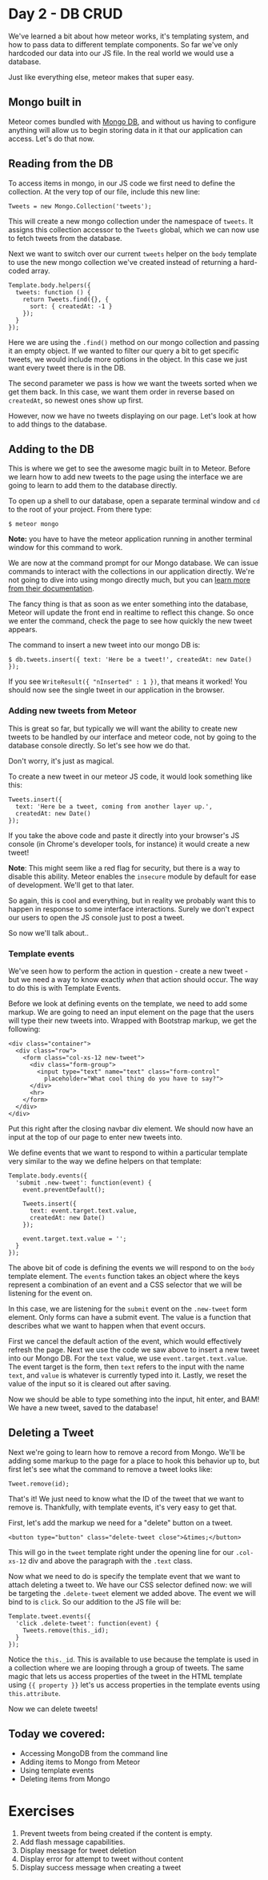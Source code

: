 # Day 2 - DB CRUD

We've learned a bit about how meteor works, it's templating system, and how to
pass data to different template components. So far we've only hardcoded our data
into our JS file. In the real world we would use a database.

Just like everything else, meteor makes that super easy.

## Mongo built in

Meteor comes bundled with [Mongo DB](mongodb), and without us having to configure
anything will allow us to begin storing data in it that our application can
access. Let's do that now.

## Reading from the DB

To access items in mongo, in our JS code we first need to define the collection.
At the very top of our file, include this new line:

```
Tweets = new Mongo.Collection('tweets');
```

This will create a new mongo collection under the namespace of `tweets`. It
assigns this collection accessor to the `Tweets` global, which we can now use to
fetch tweets from the database.

Next we want to switch over our current `tweets` helper on the `body` template
to use the new mongo collection we've created instead of returning a hard-coded
array.

```
Template.body.helpers({
  tweets: function () {
    return Tweets.find({}, {
      sort: { createdAt: -1 }
    });
  }
});
```

Here we are using the `.find()` method on our mongo collection and passing it an
empty object. If we wanted to filter our query a bit to get specific tweets, we
would include more options in the object. In this case we just want every tweet
there is in the DB.

The second parameter we pass is how we want the tweets sorted when we get them
back. In this case, we want them order in reverse based on `createdAt`, so
newest ones show up first.

However, now we have no tweets displaying on our page. Let's look at how to add
things to the database.

## Adding to the DB

This is where we get to see the awesome magic built in to Meteor. Before we
learn how to add new tweets to the page using the interface we are going to
learn to add them to the database directly.

To open up a shell to our database, open a separate terminal window and `cd` to
the root of your project. From there type:

```
$ meteor mongo
```

**Note:** you have to have the meteor application running in another terminal
window for this command to work. 

We are now at the command prompt for our Mongo database. We can issue commands
to interact with the collections in our application directly. We're not going to
dive into using mongo directly much, but you can [learn more from their
documentation](mongodocs).

The fancy thing is that as soon as we enter something into the database, Meteor
will update the front end in realtime to reflect this change. So once we enter
the command, check the page to see how quickly the new tweet appears.

The command to insert a new tweet into our mongo DB is:

```
$ db.tweets.insert({ text: 'Here be a tweet!', createdAt: new Date() });
```

If you see `WriteResult({ "nInserted" : 1 })`, that means it worked! You should
now see the single tweet in our application in the browser.

### Adding new tweets from Meteor

This is great so far, but typically we will want the ability to create new
tweets to be handled by our interface and meteor code, not by going to the
database console directly. So let's see how we do that.

Don't worry, it's just as magical.

To create a new tweet in our meteor JS code, it would look something like this:

```
Tweets.insert({
  text: 'Here be a tweet, coming from another layer up.',
  createdAt: new Date()
});
```

If you take the above code and paste it directly into your browser's JS console
(in Chrome's developer tools, for instance) it would create a new tweet!

**Note**: This might seem like a red flag for security, but there is a way to
disable this ability. Meteor enables the `insecure` module by default for ease
of development. We'll get to that later.

So again, this is cool and everything, but in reality we probably want this to
happen in response to some interface interactions. Surely we don't expect our
users to open the JS console just to post a tweet.

So now we'll talk about..

### Template events

We've seen how to perform the action in question - create a new tweet - but we
need a way to know exactly *when* that action should occur. The way to do this
is with Template Events.

Before we look at defining events on the template, we need to add some markup.
We are going to need an input element on the page that the users will type their
new tweets into. Wrapped with Bootstrap markup, we get the following:

```
<div class="container">
  <div class="row">
    <form class="col-xs-12 new-tweet">
      <div class="form-group">
        <input type="text" name="text" class="form-control"
          placeholder="What cool thing do you have to say?">
      </div>
      <hr>
    </form>
  </div>
</div>
```

Put this right after the closing navbar div element. We should now have an input
at the top of our page to enter new tweets into.

We define events that we want to respond to within a particular template very
similar to the way we define helpers on that template:

```
Template.body.events({
  'submit .new-tweet': function(event) {
    event.preventDefault();

    Tweets.insert({
      text: event.target.text.value,
      createdAt: new Date()
    });

    event.target.text.value = '';
  }
});
```

The above bit of code is defining the events we will respond to on the `body`
template element. The `events` function takes an object where the keys represent
a combination of an event and a CSS selector that we will be listening for the
event on.

In this case, we are listening for the `submit` event on the `.new-tweet` form
element. Only forms can have a submit event. The value is a function that
describes what we want to happen when that event occurs.

First we cancel the default action of the event, which would effectively refresh
the page. Next we use the code we saw above to insert a new tweet into our Mongo
DB. For the `text` value, we use `event.target.text.value`. The event target is
the form, then `text` refers to the input with the name `text`, and `value` is
whatever is currently typed into it. Lastly, we reset the value of the input so
it is cleared out after saving.

Now we should be able to type something into the input, hit enter, and BAM! We
have a new tweet, saved to the database!

## Deleting a Tweet

Next we're going to learn how to remove a record from Mongo. We'll be adding
some markup to the page for a place to hook this behavior up to, but first let's
see what the command to remove a tweet looks like:

```
Tweet.remove(id);
```

That's it! We just need to know what the ID of the tweet that we want to remove
is. Thankfully, with template events, it's very easy to get that.

First, let's add the markup we need for a "delete" button on a tweet.

```
<button type="button" class="delete-tweet close">&times;</button>
```

This will go in the `tweet` template right under the opening line for our
`.col-xs-12` div and above the paragraph with the `.text` class.

Now what we need to do is specify the template event that we want to attach
deleting a tweet to. We have our CSS selector defined now: we will be targeting
the `.delete-tweet` element we added above. The event we will bind to is
`click`. So our addition to the JS file will be:

```
Template.tweet.events({
  'click .delete-tweet': function(event) {
    Tweets.remove(this._id);
  }
});
```

Notice the `this._id`. This is available to use because the template is used in
a collection where we are looping through a group of tweets. The same magic that
lets us access properties of the tweet in the HTML template using `{{ property
}}` let's us access properties in the template events using `this.attribute`.

Now we can delete tweets!


## Today we covered:

* Accessing MongoDB from the command line
* Adding items to Mongo from Meteor
* Using template events
* Deleting items from Mongo


# Exercises

1. Prevent tweets from being created if the content is empty.
2. Add flash message capabilities.
  1. Display message for tweet deletion
  2. Display error for attempt to tweet without content
  3. Display success message when creating a tweet


[mongodb]: https://www.mongodb.com/
[mongodocs]: https://docs.mongodb.org/manual/
